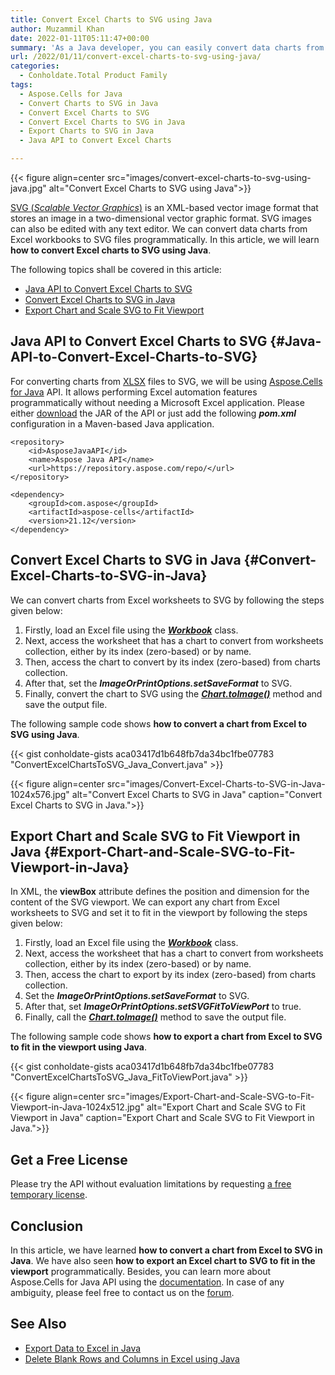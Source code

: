 ```yaml
---
title: Convert Excel Charts to SVG using Java
author: Muzammil Khan
date: 2022-01-11T05:11:47+00:00
summary: 'As a Java developer, you can easily convert data charts from Excel workbooks to SVG files programmatically. In this article, you will learn **how to convert Excel charts to SVG using Java**.'
url: /2022/01/11/convert-excel-charts-to-svg-using-java/
categories:
  - Conholdate.Total Product Family
tags:
  - Aspose.Cells for Java
  - Convert Charts to SVG in Java
  - Convert Excel Charts to SVG
  - Convert Excel Charts to SVG in Java
  - Export Charts to SVG in Java
  - Java API to Convert Excel Charts

---
```



{{< figure align=center src="images/convert-excel-charts-to-svg-using-java.jpg" alt="Convert Excel Charts to SVG using Java">}}
 

[SVG (_Scalable Vector Graphics_)][2] is an XML-based vector image format that stores an image in a two-dimensional vector graphic format. SVG images can also be edited with any text editor. We can convert data charts from Excel workbooks to SVG files programmatically. In this article, we will learn **how to convert Excel charts to SVG using Java**.

The following topics shall be covered in this article:

  * [Java API to Convert Excel Charts to SVG][3]
  * [Convert Excel Charts to SVG in Java][4]
  * [Export Chart and Scale SVG to Fit Viewport][5] 

## Java API to Convert Excel Charts to SVG {#Java-API-to-Convert-Excel-Charts-to-SVG}

For converting charts from [XLSX][6] files to SVG, we will be using [Aspose.Cells for Java][7] API.  It allows performing Excel automation features programmatically without needing a Microsoft Excel application. Please either [download][8] the JAR of the API or just add the following **_pom.xml_** configuration in a Maven-based Java application.

```
<repository>
    <id>AsposeJavaAPI</id>
    <name>Aspose Java API</name>
    <url>https://repository.aspose.com/repo/</url>
</repository>
```

```
<dependency>
    <groupId>com.aspose</groupId>
    <artifactId>aspose-cells</artifactId>
    <version>21.12</version>
</dependency>
```

## Convert Excel Charts to SVG in Java {#Convert-Excel-Charts-to-SVG-in-Java}

We can convert charts from Excel worksheets to SVG by following the steps given below:

  1. Firstly, load an Excel file using the [**_Workbook_**][9] class.
  2. Next, access the worksheet that has a chart to convert from worksheets collection, either by its index (zero-based) or by name.
  3. Then, access the chart to convert by its index (zero-based) from charts collection.
  4. After that, set the **_ImageOrPrintOptions.setSaveFormat_** to SVG.
  5. Finally, convert the chart to SVG using the [**_Chart.toImage()_**][10] method and save the output file.

The following sample code shows **how to convert a chart from Excel to SVG using Java**.

{{< gist conholdate-gists aca03417d1b648fb7da34bc1fbe07783 "ConvertExcelChartsToSVG_Java_Convert.java" >}}

{{< figure align=center src="images/Convert-Excel-Charts-to-SVG-in-Java-1024x576.jpg" alt="Convert Excel Charts to SVG in Java" caption="Convert Excel Charts to SVG in Java.">}}
 

## Export Chart and Scale SVG to Fit Viewport in Java {#Export-Chart-and-Scale-SVG-to-Fit-Viewport-in-Java}

In XML, the **viewBox** attribute defines the position and dimension for the content of the SVG viewport. We can export any chart from Excel worksheets to SVG and set it to fit in the viewport by following the steps given below:

  1. Firstly, load an Excel file using the [**_Workbook_**][9] class.
  2. Next, access the worksheet that has a chart to convert from worksheets collection, either by its index (zero-based) or by name.
  3. Then, access the chart to export by its index (zero-based) from charts collection.
  4. Set the **_ImageOrPrintOptions.setSaveFormat_** to SVG.
  5. After that, set **_ImageOrPrintOptions.setSVGFitToViewPort_** to true.
  6. Finally, call the [**_Chart.toImage()_**][10] method to save the output file.

The following sample code shows **how to export a chart from Excel to SVG to fit in the viewport using Java**.

{{< gist conholdate-gists aca03417d1b648fb7da34bc1fbe07783 "ConvertExcelChartsToSVG_Java_FitToViewPort.java" >}}

{{< figure align=center src="images/Export-Chart-and-Scale-SVG-to-Fit-Viewport-in-Java-1024x512.jpg" alt="Export Chart and Scale SVG to Fit Viewport in Java" caption="Export Chart and Scale SVG to Fit Viewport in Java.">}}
 

## Get a Free License

Please try the API without evaluation limitations by requesting [a free temporary license][13].

## Conclusion

In this article, we have learned **how to convert a chart from Excel to SVG in Java**. We have also seen **how to export an Excel chart to SVG to fit in the viewport** programmatically. Besides, you can learn more about Aspose.Cells for Java API using the [documentation][14]. In case of any ambiguity, please feel free to contact us on the [forum][15].

## See Also

  * [Export Data to Excel in Java][16]
  * [Delete Blank Rows and Columns in Excel using Java][17]

 [1]: https://blog.conholdate.com/wp-content/uploads/sites/27/2022/01/convert-excel-charts-to-svg-using-java.jpg
 [2]: https://docs.fileformat.com/page-description-language/svg/
 [3]: #Java-API-to-Convert-Excel-Charts-to-SVG
 [4]: #Convert-Excel-Charts-to-SVG-in-Java
 [5]: #Export-Chart-and-Scale-SVG-to-Fit-Viewport-in-Java
 [6]: https://docs.fileformat.com/spreadsheet/xlsx/
 [7]: https://products.aspose.com/cells/java/
 [8]: https://downloads.aspose.com/cells/java
 [9]: https://apireference.aspose.com/cells/java/com.aspose.cells/workbook
 [10]: https://apireference.aspose.com/cells/java/com.aspose.cells/chart#toImage(java.lang.String,%20com.aspose.cells.ImageOrPrintOptions)
 [11]: https://blog.conholdate.com/wp-content/uploads/sites/27/2022/01/Convert-Excel-Charts-to-SVG-in-Java.jpg
 [12]: https://blog.conholdate.com/wp-content/uploads/sites/27/2022/01/Export-Chart-and-Scale-SVG-to-Fit-Viewport-in-Java.jpg
 [13]: https://purchase.conholdate.com/temporary-license
 [14]: https://docs.aspose.com/cells/java/
 [15]: https://forum.aspose.com/c/cells/9
 [16]: https://blog.conholdate.com/2021/08/27/export-data-to-excel-in-java/
 [17]: https://blog.conholdate.com/2021/11/23/delete-blank-rows-and-columns-in-excel-using-java/






